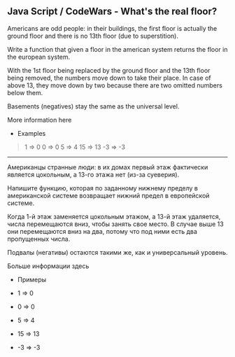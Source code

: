 ## Java Script / CodeWars -  What's the real floor? ##

Americans are odd people: in their buildings, the first floor is actually the ground floor and there is no 13th floor (due to superstition).

Write a function that given a floor in the american system returns the floor in the european system.

With the 1st floor being replaced by the ground floor and the 13th floor being removed, the numbers move down to take their place. In case of above 13, they move down by two because there are two omitted numbers below them.

Basements (negatives) stay the same as the universal level.

More information here

* Examples

> 1  =>  0 
> 0  =>  0
> 5  =>  4
> 15  =>  13
> -3  =>  -3

<hr>

Американцы странные люди: в их домах первый этаж фактически является цокольным, а 13-го этажа нет (из-за суеверия).

Напишите функцию, которая по заданному нижнему пределу в американской системе возвращает нижний предел в европейской системе.

Когда 1-й этаж заменяется цокольным этажом, а 13-й этаж удаляется, числа перемещаются вниз, чтобы занять свое место. В случае выше 13 они перемещаются вниз на два, потому что под ними есть два пропущенных числа.

Подвалы (негативы) остаются такими же, как и универсальный уровень.

Больше информации здесь

* Примеры

* 1  =>  0 
* 0  =>  0
* 5  =>  4
* 15  =>  13
* -3  =>  -3

